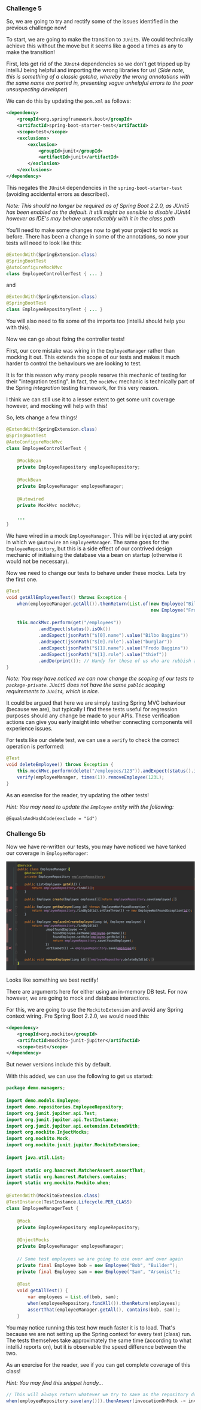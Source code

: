 ### Challenge 5

So, we are going to try and rectify some of the issues identified in the previous challenge now!

To start, we are going to make the transition to `JUnit5`. We could technically achieve this without
the move but it seems like a good a times as any to make the transition!

First, lets get rid of the `JUnit4` dependencies so we don't get tripped up by intelliJ being 
helpful and importing the wrong libraries for us! (_Side note, this is something of a classic gotcha, 
whereby the wrong annotations with the same name are ported in, presenting vague unhelpful errors
to the poor unsuspecting developer_)

We can do this by updating the `pom.xml` as follows:

```xml
<dependency>
    <groupId>org.springframework.boot</groupId>
    <artifactId>spring-boot-starter-test</artifactId>
    <scope>test</scope>
    <exclusions>
        <exclusion>
            <groupId>junit</groupId>
            <artifactId>junit</artifactId>
        </exclusion>
    </exclusions>
</dependency>
```

This negates the `JUnit4` dependencies in the `spring-boot-starter-test` (avoiding accidental errors as described).

_Note: This should no longer be required as of Spring Boot 2.2.0, as JUnit5 has been enabled as the default. It
still might be sensible to disable JUnit4 however as IDE's may behave unpredictably with it in the class path_ 

You'll need to make some changes now to get your project to work as before. There has been a change
in some of the annotations, so now your tests will need to look like this:

```java
@ExtendWith(SpringExtension.class)
@SpringBootTest
@AutoConfigureMockMvc
class EmployeeControllerTest { ... }
```
and
```java
@ExtendWith(SpringExtension.class)
@SpringBootTest
class EmployeeRepositoryTest { ... }
```

You will also need to fix some of the imports too (intelliJ should help you with this).

Now we can go about fixing the controller tests!

First, our core mistake was wiring in the `EmployeeManager` rather than mocking it out. This extends
the scope of our tests and makes it much harder to control the behaviours we are looking to test.

It is for this reason why many people reserve this mechanic of testing for their "integration testing".
In fact, the `mockMvc` mechanic is technically part of the Spring _integration_ testing framework, for
this very reason.

I think we can still use it to a lesser extent to get some unit coverage however, and mocking will help
with this!

So, lets change a few things!

```java
@ExtendWith(SpringExtension.class)
@SpringBootTest
@AutoConfigureMockMvc
class EmployeeControllerTest {

    @MockBean
    private EmployeeRepository employeeRepository;
    
    @MockBean
    private EmployeeManager employeeManager;

    @Autowired
    private MockMvc mockMvc;
    
    ...
}
``` 

We have wired in a mock `EmployeeManager`. This will be injected at any point in which we `@Autowire`
an `EmployeeManager`. The same goes for the `EmployeeRepository`, but this is a side effect of our
contrived design mechanic of initialising the database via a bean on startup (otherwise it would
not be necessary).

Now we need to change our tests to behave under these mocks. Lets try the first one.

```java
@Test
void getAllEmployeesTest() throws Exception {
    when(employeeManager.getAll()).thenReturn(List.of(new Employee("Bilbo Baggins", "burglar"), 
                                                      new Employee("Frodo Baggins", "thief")));
    
    this.mockMvc.perform(get("/employees"))
            .andExpect(status().isOk())
            .andExpect(jsonPath("$[0].name").value("Bilbo Baggins"))
            .andExpect(jsonPath("$[0].role").value("burglar"))
            .andExpect(jsonPath("$[1].name").value("Frodo Baggins"))
            .andExpect(jsonPath("$[1].role").value("thief"))
            .andDo(print()); // Handy for those of us who are rubbish at working out what Json should look like.
}
```
_Note: You may have noticed we can now change the scoping of our tests to `package-private`. `JUnit5`
does not have the same `public` scoping requirements to `JUnit4`, which is nice._ 

It could be argued that here we are simply testing Spring MVC behaviour (because we are), but typically
I find these tests useful for regression purposes should any change be made to your APIs. These 
verification actions can give you early insight into whether connecting components will experience
issues.

For tests like our delete test, we can use a `verify` to check the correct operation is performed:

```java
@Test
void deleteEmployee() throws Exception {
    this.mockMvc.perform(delete("/employees/123")).andExpect(status().isOk());
    verify(employeeManager, times(1)).removeEmployee(123L);
}
```

As an exercise for the reader, try updating the other tests!

_Hint: You may need to update the `Employee` entity with the following:_

```
@EqualsAndHashCode(exclude = "id")
```

### Challenge 5b

Now we have re-written our tests, you may have noticed we have tanked our coverage in `EmployeeManager`:

![Coverage](coverage.png?raw=true "Coverage ")

Looks like something we best rectify!

There are arguments here for either using an in-memory DB test. For now however, we are going to mock
and database interactions.

For this, we are going to use the `MockitoExtension` and avoid any Spring context wiring. Pre Spring Boot 2.2.0, we would
need this:

```xml
<dependency>
    <groupId>org.mockito</groupId>
    <artifactId>mockito-junit-jupiter</artifactId>
    <scope>test</scope>
</dependency>
```

But newer versions include this by default.

With this added, we can use the following to get us started:

```java
package demo.managers;

import demo.models.Employee;
import demo.repositories.EmployeeRepository;
import org.junit.jupiter.api.Test;
import org.junit.jupiter.api.TestInstance;
import org.junit.jupiter.api.extension.ExtendWith;
import org.mockito.InjectMocks;
import org.mockito.Mock;
import org.mockito.junit.jupiter.MockitoExtension;

import java.util.List;

import static org.hamcrest.MatcherAssert.assertThat;
import static org.hamcrest.Matchers.contains;
import static org.mockito.Mockito.when;

@ExtendWith(MockitoExtension.class)
@TestInstance(TestInstance.Lifecycle.PER_CLASS)
class EmployeeManagerTest {

    @Mock
    private EmployeeRepository employeeRepository;

    @InjectMocks
    private EmployeeManager employeeManager;

    // Some test employees we are going to use over and over again
    private final Employee bob = new Employee("Bob", "Builder");
    private final Employee sam = new Employee("Sam", "Arsonist");

    @Test
    void getAllTest() {
        var employees = List.of(bob, sam);
        when(employeeRepository.findAll()).thenReturn(employees);
        assertThat(employeeManager.getAll(), contains(bob, sam));
    }
```

You may notice running this test how much faster it is to load. That's because we are not setting
up the Spring context for every test (class) run. The tests themselves take approximately the same
time (according to what intelliJ reports on), but it is observable the speed difference between
the two.

As an exercise for the reader, see if you can get complete coverage of this class! 

_Hint: You may find this snippet handy..._

```java
// This will always return whatever we try to save as the repository does
when(employeeRepository.save(any())).thenAnswer(invocationOnMock -> invocationOnMock.getArgument(0));
```

